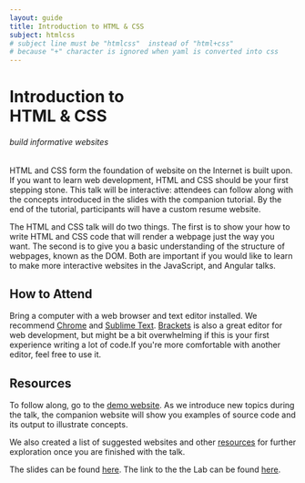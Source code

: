 ```yaml
---
layout: guide
title: Introduction to HTML & CSS
subject: htmlcss
# subject line must be "htmlcss"  instead of "html+css"
# because "+" character is ignored when yaml is converted into css
---
```


# Introduction to <br>HTML & CSS

###### build informative websites

HTML and CSS form the foundation of website on the Internet is built upon.
If you want to learn web development, HTML and CSS should be your first
stepping stone. This talk will be interactive: attendees can follow along with
the concepts introduced in the slides with the companion tutorial. By the end
of the tutorial, participants will have a custom resume website.

The HTML and CSS talk will do two things. The first is to show your how to
write HTML and CSS code that will render a webpage just the way you want.
The second is to give you a basic understanding of the structure of webpages,
known as the DOM. Both are important if you would like to learn to make more
interactive websites in the JavaScript, and Angular talks.

## How to Attend

Bring a computer with a web browser and text editor installed. We recommend
[Chrome](https://www.google.com/chrome/browser/desktop/index.html) and
[Sublime Text](http://www.sublimetext.com/). [Brackets](http://brackets.io/) is
also a great editor for web development, but might be a bit overwhelming if this
is your first experience writing a lot of code.If you're more comfortable with
another editor, feel free to use it.


## Resources

To follow along, go to the
[demo website](https://scottylabs.org/wdw-htmlcss/). As we introduce new
topics during the talk, the companion website will show you examples of source
code and its output to illustrate concepts.

We also created a list of suggested websites and other [resources](resources/) for
further exploration once you are finished with the talk.

The slides can be found [here](https://scottylabs.org/wdw-htmlcss/HTMLCSS.pdf).
The link to the the Lab can be found [here](https://docs.google.com/document/d/1p5rpkYiPJniWMpCdGZDb5PUg1HF7DKtHaIx__9JTt0A/edit?usp=sharing).

